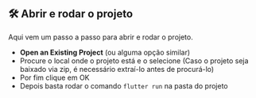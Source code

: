 ## 🛠️ Abrir e rodar o projeto

Aqui vem um passo a passo para abrir e rodar o projeto.

- **Open an Existing Project** (ou alguma opção similar)
- Procure o local onde o projeto está e o selecione (Caso o projeto seja baixado via zip, é necessário extraí-lo antes de procurá-lo)
- Por fim clique em OK
- Depois basta rodar o comando `flutter run` na pasta do projeto
